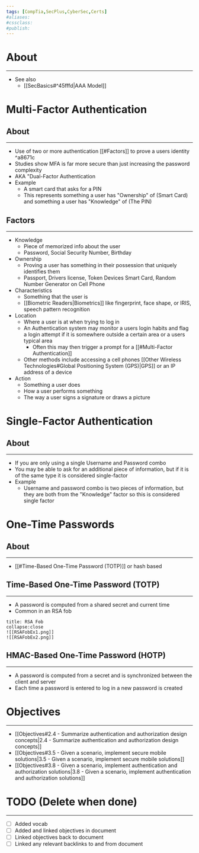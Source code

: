 ```yaml
---
tags: [CompTia,SecPlus,CyberSec,Certs]
#aliases:
#cssclass:
#publish:
---
```


# About
---
- See also
	- [[SecBasics#^45fffd|AAA Model]]

# Multi-Factor Authentication

## About
---
- Use of two or more authentication [[#Factors]] to prove a users identity ^a8671c
- Studies show MFA is far more secure than just increasing the password complexity
- AKA "Dual-Factor Authentication
- Example
	- A smart card that asks for a PIN
	- This represents something a user has "Ownership" of (Smart Card) and something a user has "Knowledge" of (The PIN) 

## Factors
---
- Knowledge
	- Piece of memorized info about the user
	- Password, Social Security Number, Birthday
- Ownership
	- Proving a user has something in their possession that uniquely identifies them
	- Passport, Drivers license, Token Devices Smart Card, Random Number Generator on Cell Phone
- Characteristics
	- Something that the user is
	- [[Biometric Readers|Biometrics]] like fingerprint, face shape, or IRIS, speech pattern recognition
- Location
	- Where a user is at when trying to log in
	- An Authentication system may monitor a users login habits and flag a login attempt if it is somewhere outside a certain area or a users typical area
		- Often this may then trigger a prompt for a [[#Multi-Factor Authentication]]
	- Other methods include accessing a cell phones [[Other Wireless Technologies#Global Positioning System (GPS)|GPS]] or an IP address of a device
- Action
	- Something a user does
	- How a user performs something
	- The way a user signs a signature or draws a picture

# Single-Factor Authentication

## About
---
- If you are only using a single Username and Password combo
- You may be able to ask for an additional piece of information, but if it is of the same type it is considered single-factor
- Example
	- Username and password combo is two pieces of information, but they are both from the "Knowledge" factor so this is considered single factor

# One-Time Passwords

## About
---
- [[#Time-Based One-Time Password (TOTP)]] or hash based

## Time-Based One-Time Password (TOTP)
---
- A password is computed from a shared secret and current time
- Common in an RSA fob

```ad-example
title: RSA Fob
collapse:close
![[RSAFobEx1.png]]
![[RSAFobEx2.png]]
```

## HMAC-Based One-Time Password (HOTP)
---
- A password is computed from a secret and is synchronized between the client and server
- Each time a password is entered to log in a new password is created

# Objectives
---
- [[Objectives#2.4 - Summarize authentication and authorization design concepts|2.4 - Summarize authentication and authorization design concepts]]
- [[Objectives#3.5 - Given a scenario, implement secure mobile solutions|3.5 - Given a scenario, implement secure mobile solutions]]
- [[Objectives#3.8 - Given a scenario, implement authentication and authorization solutions|3.8 - Given a scenario, implement authentication and authorization solutions]]

# TODO (Delete when done)
---
- [ ] Added vocab
- [ ] Added and linked objectives in document
- [ ] Linked objectives back to document
- [ ] Linked any relevant backlinks to and from document